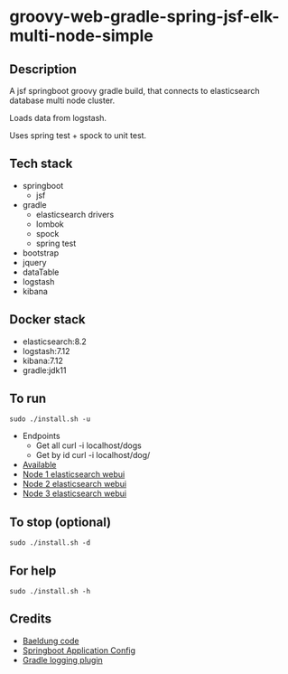 # groovy-web-gradle-spring-jsf-elk-multi-node-simple

## Description
A jsf springboot groovy gradle build,
that connects to elasticsearch database multi node cluster.

Loads data from logstash.

Uses spring test + spock to unit test.

## Tech stack
- springboot
  - jsf
- gradle
  - elasticsearch drivers
  - lombok
  - spock
  - spring test
- bootstrap
- jquery
- dataTable
- logstash
- kibana

## Docker stack
- elasticsearch:8.2
- logstash:7.12
- kibana:7.12
- gradle:jdk11

## To run
`sudo ./install.sh -u`
- Endpoints
  - Get all curl -i localhost/dogs
  - Get by id curl -i localhost/dog/<id>
- [Available](http://localhost)
- [Node 1 elasticsearch webui](http://localhost:9200)
- [Node 2 elasticsearch webui](http://localhost:9201)
- [Node 3 elasticsearch webui](http://localhost:9202)

## To stop (optional)
`sudo ./install.sh -d`

## For help
`sudo ./install.sh -h`

## Credits
- [Baeldung code](https://www.baeldung.com/spring-data-elasticsearch-tutorial)
- [Springboot Application Config](https://bettergroovycode.com/programming/elasticsearch-spring-boot)
- [Gradle logging plugin](https://github.com/radarsh/gradle-test-logger-plugin)
